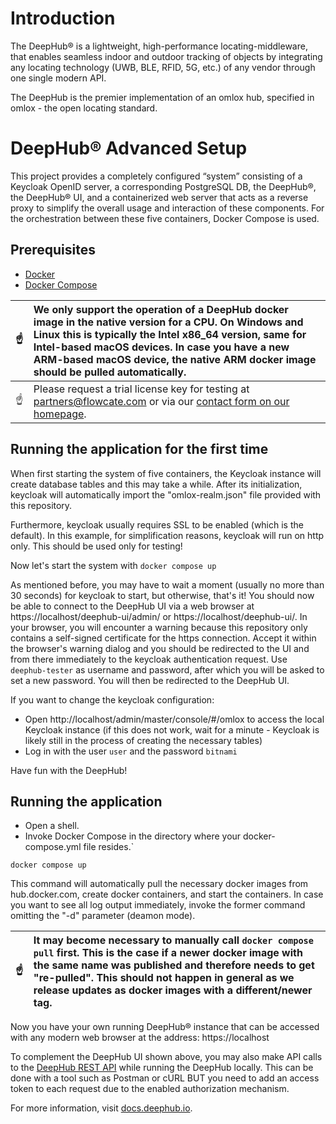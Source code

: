 # Introduction

The DeepHub® is a lightweight, high-performance locating-middleware, that enables seamless indoor and outdoor tracking of objects by integrating any locating technology (UWB, BLE, RFID, 5G, etc.) of any vendor through one single modern API.

The DeepHub is the premier implementation of an omlox hub, specified in omlox - the open locating standard.

# DeepHub® Advanced Setup

This project provides a completely configured “system” consisting of a Keycloak OpenID server, a corresponding PostgreSQL DB, the DeepHub®, the DeepHub® UI, and a containerized web server that acts as a reverse proxy to simplify the overall usage and interaction of these components. For the orchestration between these five containers, Docker Compose is used.

## Prerequisites

* [Docker](https://docs.docker.com/engine/install/)
* [Docker Compose](https://docs.docker.com/compose/install/)

| :point_up: | We only support the operation of a DeepHub docker image in the native version for a CPU. On Windows and Linux this is typically the Intel x86_64 version, same for Intel-based macOS devices. In case you have a new ARM-based macOS device, the native ARM docker image should be pulled automatically. |
| ---------- | :------------------------------------------------------------------------------------------------------------------------------------------------------------------------------------------------------------------------------------------------------------------------------------------------------- |
| :point_up: | Please request a trial license key for testing at partners@flowcate.com or via our [contact form on our homepage](https://flowcate.com/contact-us/).                                                                                                                                                     |

## Running the application for the first time

When first starting the system of five containers, the Keycloak instance will create database tables and this may take a while.
After its initialization, keycloak will automatically import the "omlox-realm.json" file provided with this repository.

Furthermore, keycloak usually requires SSL to be enabled (which is the default).
In this example, for simplification reasons, keycloak will run on http only.
This should be used only for testing!

Now let's start the system with `docker compose up`

As mentioned before, you may have to wait a moment (usually no more than 30 seconds) for keycloak to start, but otherwise, that's it!
You should now be able to connect to the DeepHub UI via a web browser at https://localhost/deephub-ui/admin/ or https://localhost/deephub-ui/.
In your browser, you will encounter a warning because this repository only contains a self-signed certificate for the https connection.
Accept it within the browser's warning dialog and you should be redirected to the UI and from there immediately to the keycloak authentication request.
Use `deephub-tester` as username and password, after which you will be asked to set a new password.
You will then be redirected to the DeepHub UI.

If you want to change the keycloak configuration:
* Open http://localhost/admin/master/console/#/omlox to access the local Keycloak instance (if this does not work, wait for a minute - Keycloak is likely still in the process of creating the necessary tables)
* Log in with the user `user` and the password `bitnami`

Have fun with the DeepHub!

## Running the application

* Open a shell.
* Invoke Docker Compose in the directory where your docker-compose.yml file resides.` 
```
docker compose up
```

This command will automatically pull the necessary docker images from hub.docker.com, create docker containers, and start the containers. In case you want to see all log output immediately, invoke the former command omitting the "-d" parameter (deamon mode).

| :point_up: | It may become necessary to manually call ```docker compose pull``` first. This is the case if a newer docker image with the same name was published and therefore needs to get "re-pulled". This should not happen in general as we release updates as docker images with a different/newer tag. |
| ---------- | :----------------------------------------------------------------------------------------------------------------------------------------------------------------------------------------------------------------------------------------------------------------------------------------------- |

Now you have your own running DeepHub® instance that can be accessed with any modern web browser at the address: https://localhost

To complement the DeepHub UI shown above, you may also make API calls to the [DeepHub REST API](https://docs.deephub.io/docs/deephub/the-apis/api#/) while running the DeepHub locally. This can be done with a tool such as Postman or cURL BUT you need to add an access token to each request due to the enabled authorization mechanism.

For more information, visit [docs.deephub.io](https://docs.deephub.io/docs/testing-deephub/running_dh_locally/).
